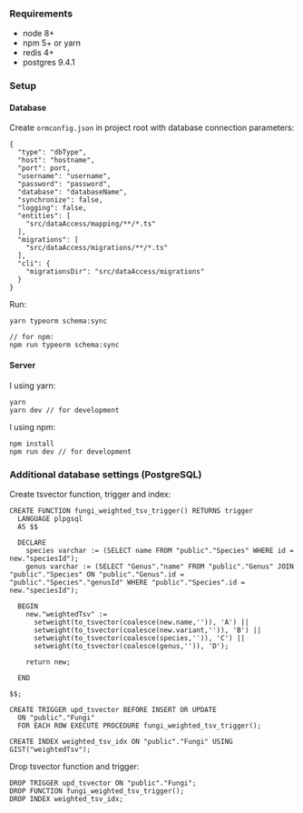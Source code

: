 ### Requirements
- node 8+
- npm 5+ or yarn
- redis 4+
- postgres 9.4.1

### Setup
#### Database
Create `ormconfig.json` in project root with database connection parameters:
```
{
  "type": "dbType",
  "host": "hostname",
  "port": port,
  "username": "username",
  "password": "password",
  "database": "databaseName",
  "synchronize": false,
  "logging": false,
  "entities": [
    "src/dataAccess/mapping/**/*.ts"
  ],
  "migrations": [
    "src/dataAccess/migrations/**/*.ts"
  ],
  "cli": {
    "migrationsDir": "src/dataAccess/migrations"
  }
}

```

Run:
```
yarn typeorm schema:sync

// for npm:
npm run typeorm schema:sync
````

#### Server
I using yarn:
```
yarn
yarn dev // for development
```
I using npm:
```
npm install
npm run dev // for development
```

### Additional database settings (PostgreSQL)

Create tsvector function, trigger and index:
```
CREATE FUNCTION fungi_weighted_tsv_trigger() RETURNS trigger
  LANGUAGE plpgsql
  AS $$

  DECLARE
    species varchar := (SELECT name FROM "public"."Species" WHERE id = new."speciesId");
    genus varchar := (SELECT "Genus"."name" FROM "public"."Genus" JOIN "public"."Species" ON "public"."Genus".id = "public"."Species"."genusId" WHERE "public"."Species".id = new."speciesId");

  BEGIN
    new."weightedTsv" :=
      setweight(to_tsvector(coalesce(new.name,'')), 'A') ||
      setweight(to_tsvector(coalesce(new.variant,'')), 'B') ||
      setweight(to_tsvector(coalesce(species,'')), 'C') ||
      setweight(to_tsvector(coalesce(genus,'')), 'D');

    return new;

  END

$$;

CREATE TRIGGER upd_tsvector BEFORE INSERT OR UPDATE
  ON "public"."Fungi"
  FOR EACH ROW EXECUTE PROCEDURE fungi_weighted_tsv_trigger();

CREATE INDEX weighted_tsv_idx ON "public"."Fungi" USING GIST("weightedTsv");
```

Drop tsvector function and trigger:
```
DROP TRIGGER upd_tsvector ON "public"."Fungi";
DROP FUNCTION fungi_weighted_tsv_trigger();
DROP INDEX weighted_tsv_idx;
```
